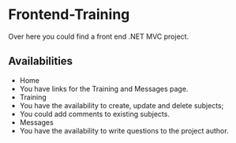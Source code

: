 # Frontend-Training

Over here you could find a front end .NET MVC project.

 **Availabilities**
-
 - Home
  - You have links for the Training and Messages page.
 - Training
  - You have the availability to create, update and delete subjects;
  - You could add comments to existing subjects. 
 - Messages
  - You have the availability to write questions to the project author.

